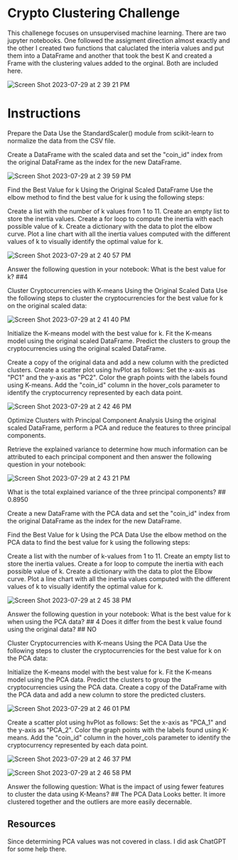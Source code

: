# Crypto Clustering Challenge

This challenege focuses on unsupervised machine learning. There are two jupyter notebooks. One followed the assigment direction almost exactly and the other I created two functions that caluclated the interia values and put them into a DataFrame and another that took the best K and created a Frame with the clustering values added to the orginal. Both are included here. 

![Screen Shot 2023-07-29 at 2 39 21 PM](https://github.com/PsCushman/crypto-clustering-challenge/assets/122395437/81ed3e1c-977d-4eb2-9118-46235f4c87d9)

# Instructions

Prepare the Data
Use the StandardScaler() module from scikit-learn to normalize the data from the CSV file.

Create a DataFrame with the scaled data and set the "coin_id" index from the original DataFrame as the index for the new DataFrame.

![Screen Shot 2023-07-29 at 2 39 59 PM](https://github.com/PsCushman/crypto-clustering-challenge/assets/122395437/2ee25c91-e23b-4bed-839d-ef7f7258cf4a)

Find the Best Value for k Using the Original Scaled DataFrame
Use the elbow method to find the best value for k using the following steps:

Create a list with the number of k values from 1 to 11.
Create an empty list to store the inertia values.
Create a for loop to compute the inertia with each possible value of k.
Create a dictionary with the data to plot the elbow curve.
Plot a line chart with all the inertia values computed with the different values of k to visually identify the optimal value for k.

![Screen Shot 2023-07-29 at 2 40 57 PM](https://github.com/PsCushman/crypto-clustering-challenge/assets/122395437/6a7b37cf-6f57-474c-9929-6284d81357a6)

Answer the following question in your notebook: What is the best value for k? ##4

Cluster Cryptocurrencies with K-means Using the Original Scaled Data
Use the following steps to cluster the cryptocurrencies for the best value for k on the original scaled data:

![Screen Shot 2023-07-29 at 2 41 40 PM](https://github.com/PsCushman/crypto-clustering-challenge/assets/122395437/c14b663a-e48e-4ecc-8907-01a13635376c)

Initialize the K-means model with the best value for k.
Fit the K-means model using the original scaled DataFrame.
Predict the clusters to group the cryptocurrencies using the original scaled DataFrame.


Create a copy of the original data and add a new column with the predicted clusters.
Create a scatter plot using hvPlot as follows:
Set the x-axis as "PC1" and the y-axis as "PC2".
Color the graph points with the labels found using K-means.
Add the "coin_id" column in the hover_cols parameter to identify the cryptocurrency represented by each data point.

![Screen Shot 2023-07-29 at 2 42 46 PM](https://github.com/PsCushman/crypto-clustering-challenge/assets/122395437/ee0665fe-04b5-4017-abd3-00ccfba7d865)

Optimize Clusters with Principal Component Analysis
Using the original scaled DataFrame, perform a PCA and reduce the features to three principal components.

Retrieve the explained variance to determine how much information can be attributed to each principal component and then answer the following question in your notebook:

![Screen Shot 2023-07-29 at 2 43 21 PM](https://github.com/PsCushman/crypto-clustering-challenge/assets/122395437/7d674452-c9db-422f-bb71-92c744c46440)

What is the total explained variance of the three principal components? ## 0.8950

Create a new DataFrame with the PCA data and set the "coin_id" index from the original DataFrame as the index for the new DataFrame.

Find the Best Value for k Using the PCA Data
Use the elbow method on the PCA data to find the best value for k using the following steps:

Create a list with the number of k-values from 1 to 11.
Create an empty list to store the inertia values.
Create a for loop to compute the inertia with each possible value of k.
Create a dictionary with the data to plot the Elbow curve.
Plot a line chart with all the inertia values computed with the different values of k to visually identify the optimal value for k.

![Screen Shot 2023-07-29 at 2 45 38 PM](https://github.com/PsCushman/crypto-clustering-challenge/assets/122395437/a3a1c8ec-86e1-4c67-9a32-0db2ac4faa43)

Answer the following question in your notebook:
What is the best value for k when using the PCA data? ## 4
Does it differ from the best k value found using the original data? ## NO

Cluster Cryptocurrencies with K-means Using the PCA Data
Use the following steps to cluster the cryptocurrencies for the best value for k on the PCA data:

Initialize the K-means model with the best value for k.
Fit the K-means model using the PCA data.
Predict the clusters to group the cryptocurrencies using the PCA data.
Create a copy of the DataFrame with the PCA data and add a new column to store the predicted clusters.

![Screen Shot 2023-07-29 at 2 46 01 PM](https://github.com/PsCushman/crypto-clustering-challenge/assets/122395437/f132075d-ced7-480b-8757-3fb36adf576b)

Create a scatter plot using hvPlot as follows:
Set the x-axis as "PCA_1" and the y-axis as "PCA_2".
Color the graph points with the labels found using K-means.
Add the "coin_id" column in the hover_cols parameter to identify the cryptocurrency represented by each data point.

![Screen Shot 2023-07-29 at 2 46 37 PM](https://github.com/PsCushman/crypto-clustering-challenge/assets/122395437/8fd0f793-ae2a-49be-8afd-a257e4d26b00)

![Screen Shot 2023-07-29 at 2 46 58 PM](https://github.com/PsCushman/crypto-clustering-challenge/assets/122395437/97e9688b-2656-4412-9f6e-1e3a9fa26523)

Answer the following question:
What is the impact of using fewer features to cluster the data using K-Means? ## The PCA Data Looks better. It imore clustered together and the outliers are more easily decernable.

## Resources

Since determining PCA values was not covered in class. I did ask ChatGPT for some help there.
